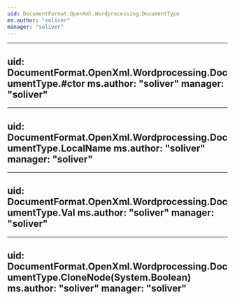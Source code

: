 ```yaml
---
uid: DocumentFormat.OpenXml.Wordprocessing.DocumentType
ms.author: "soliver"
manager: "soliver"
---
```


---
uid: DocumentFormat.OpenXml.Wordprocessing.DocumentType.#ctor
ms.author: "soliver"
manager: "soliver"
---

---
uid: DocumentFormat.OpenXml.Wordprocessing.DocumentType.LocalName
ms.author: "soliver"
manager: "soliver"
---

---
uid: DocumentFormat.OpenXml.Wordprocessing.DocumentType.Val
ms.author: "soliver"
manager: "soliver"
---

---
uid: DocumentFormat.OpenXml.Wordprocessing.DocumentType.CloneNode(System.Boolean)
ms.author: "soliver"
manager: "soliver"
---
